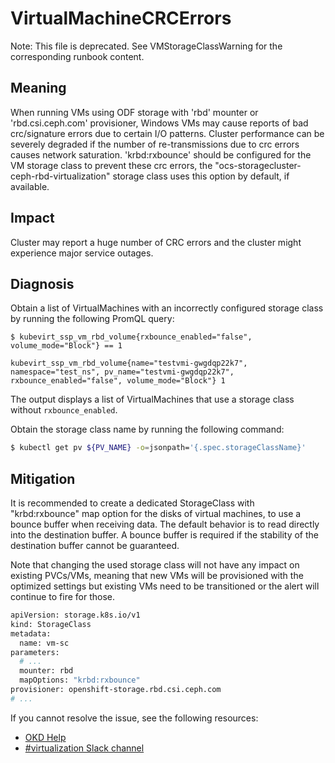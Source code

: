 # VirtualMachineCRCErrors

Note: This file is deprecated.
See VMStorageClassWarning for the corresponding runbook content.

## Meaning

When running VMs using ODF storage with 'rbd' mounter or 'rbd.csi.ceph.com'
provisioner, Windows VMs may cause reports of bad crc/signature errors due to
certain I/O patterns. Cluster performance can be severely degraded if the number
of re-transmissions due to crc errors causes network saturation. 'krbd:rxbounce'
should be configured for the VM storage class to prevent these crc errors, the
"ocs-storagecluster-ceph-rbd-virtualization" storage class uses this option by
default, if available.

## Impact

Cluster may report a huge number of CRC errors and the cluster might experience
major service outages.

## Diagnosis

Obtain a list of VirtualMachines with an incorrectly configured storage class by
running the following PromQL query:

<!--DS: You can use the Openshift metrics explorer available at 'https://{OPENSHIFT_BASE_URL}/monitoring/query-browser'.-->

```promql
$ kubevirt_ssp_vm_rbd_volume{rxbounce_enabled="false", volume_mode="Block"} == 1

kubevirt_ssp_vm_rbd_volume{name="testvmi-gwgdqp22k7", namespace="test_ns", pv_name="testvmi-gwgdqp22k7", rxbounce_enabled="false", volume_mode="Block"} 1
```

The output displays a list of VirtualMachines that use a storage class without
`rxbounce_enabled`.

Obtain the storage class name by running the following command:

```bash
$ kubectl get pv ${PV_NAME} -o=jsonpath='{.spec.storageClassName}'
```

## Mitigation

It is recommended to create a dedicated StorageClass with "krbd:rxbounce" map
option for the disks of virtual machines, to use a bounce buffer when receiving
data. The default behavior is to read directly into the destination buffer. A
bounce buffer is required if the stability of the destination buffer cannot be
guaranteed.

Note that changing the used storage class will not have any impact on existing
PVCs/VMs, meaning that new VMs will be provisioned with the optimized settings
but existing VMs need to be transitioned or the alert will continue to fire for
those.

```bash
apiVersion: storage.k8s.io/v1
kind: StorageClass
metadata:
  name: vm-sc
parameters:
  # ...
  mounter: rbd
  mapOptions: "krbd:rxbounce"
provisioner: openshift-storage.rbd.csi.ceph.com
# ...
```

If you cannot resolve the issue, see the following resources:

- [OKD Help](https://www.okd.io/help/)
- [#virtualization Slack channel](https://kubernetes.slack.com/channels/virtualization)
